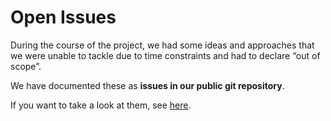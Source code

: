 # Open Issues

During the course of the project, we had some ideas and approaches that we were unable to tackle due to time constraints and had to declare “out of scope”.

We have documented these as **issues in our public git repository**.

If you want to take a look at them, see [here](https://github.com/DSSGxMunich/bavarian-forest-visitor-monitoring-dssgx-24/issues).